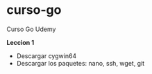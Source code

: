 # curso-go
Curso Go Udemy

**Leccion 1**
- Descargar cygwin64
- Descargar los paquetes: nano, ssh, wget, git

